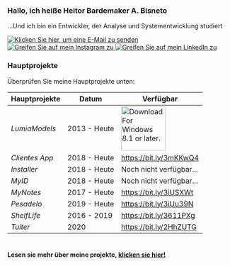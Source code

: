 ### Hallo, ich heiße Heitor Bardemaker A. Bisneto
...Und ich bin ein Entwickler, der Analyse und Systementwicklung studiert

[<img src="https://img.shields.io/badge/-Gmail-c14438?style=flat&logo=Gmail&logoColor=white&link=mailto:hbarbisneto@gmail.com" alt="Klicken Sie hier, um eine E-Mail zu senden"/> ](mailto:hbarbisneto@gmail.com)[<img src="https://img.shields.io/badge/-Instagram-C13584?style=flat&labelColor=C13584&logo=instagram&logoColor=white&link=https://www.instagram.com/hbisneto/" alt="Greifen Sie auf mein Instagram zu"/> ](https://www.instagram.com/hbisneto/)[<img src="https://img.shields.io/badge/-LinkedIn-blue?style=flat&logo=Linkedin&logoColor=white&link=https://www.linkedin.com/in/heitor-bardemaker-bisneto-906739105/" alt="Greifen Sie auf mein LinkedIn zu"/> ](https://www.linkedin.com/in/heitor-bardemaker-bisneto-906739105/)

### Hauptprojekte

Überprüfen Sie meine Hauptprojekte unten:

Hauptprojekte        | Datum   	| Verfügbar     |
--------------------|------------------|-----------------------|
*LumiaModels*				| 2013 - Heute		| [<img src="https://developer.microsoft.com/en-us/store/badges/images/English_get-it-from-MS.png" alt="Download For Windows 8.1 or later." width="100"/> ](https://www.microsoft.com/en-us/p/lumiamodels/9nq4rr6jl66n?activetab=pivot:overviewtab/)|
*Clientes App*       	| 2018 - Heute  	| <https://bit.ly/3mKKwQ4> |
*Installer*			  	| 2018 - Heute   	| Noch nicht verfügbar...  |
*MyID*      				| 2018 - Heute  	| Noch nicht verfügbar...  |
*MyNotes*           	| 2017 - Heute   	| <https://bit.ly/3iUSXWt> |
*Pesadelo*        		| 2019 - Heute   	| <https://bit.ly/3iUu39N> |
*ShelfLife*           	| 2016 - 2019   	| <https://bit.ly/3611PXg> |
*Tuíter*           		| 2020 			| <https://bit.ly/2HhZUTG> |

#

<strong> Lesen sie mehr über meine projekte, [klicken sie hier!](https://github.com/hbisneto?tab=repositories "Projekt-Repository")</strong>
